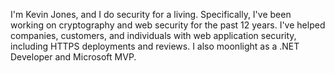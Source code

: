 I'm Kevin Jones, and I do security for a living. Specifically, I've been working on cryptography and web security for the past 12 years. I've helped companies, customers, and individuals with web application security, including HTTPS deployments and reviews. I also moonlight as a .NET Developer and Microsoft MVP.